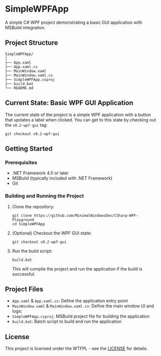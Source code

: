 # SimpleWPFApp

A simple C# WPF project demonstrating a basic GUI application with MSBuild integration.

## Project Structure

```
SimpleWPFApp/
│
├── App.xaml
├── App.xaml.cs
├── MainWindow.xaml
├── MainWindow.xaml.cs
├── SimpleWPFApp.csproj
├── build.bat
└── README.md
```

## Current State: Basic WPF GUI Application

The current state of the project is a simple WPF application with a button that updates a label when clicked. You can get to this state by checking out the `v0.2-wpf-gui` tag:

```
git checkout v0.2-wpf-gui
```

## Getting Started

### Prerequisites

- .NET Framework 4.0 or later
- MSBuild (typically included with .NET Framework)
- Git

### Building and Running the Project

1. Clone the repository:
   ```
   git clone https://github.com/MinimalWindowsDev/CSharp-WPF-Playground
   cd SimpleWPFApp
   ```
2. (Optional) Checkout the WPF GUI state:
   ```
   git checkout v0.2-wpf-gui
   ```
3. Run the build script:
   ```
   build.bat
   ```
   This will compile the project and run the application if the build is successful.

## Project Files

- `App.xaml` & `App.xaml.cs`: Define the application entry point
- `MainWindow.xaml` & `MainWindow.xaml.cs`: Define the main window UI and logic
- `SimpleWPFApp.csproj`: MSBuild project file for building the application
- `build.bat`: Batch script to build and run the application

## License

This project is licensed under the WTFPL - see the [LICENSE](https://en.wikipedia.org/wiki/WTFPL) for details.
